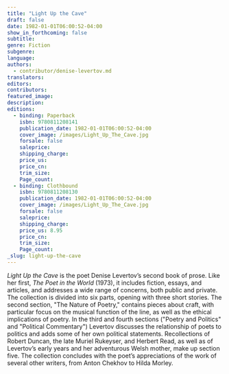 ```yaml
---
title: "Light Up the Cave"
draft: false
date: 1982-01-01T06:00:52-04:00
show_in_forthcoming: false
subtitle:
genre: Fiction
subgenre:
language:
authors:
  - contributor/denise-levertov.md
translators:
editors:
contributors:
featured_image:
description:
editions:
  - binding: Paperback
    isbn: 9780811208141
    publication_date: 1982-01-01T06:00:52-04:00
    cover_image: /images/Light_Up_The_Cave.jpg
    forsale: false
    saleprice:
    shipping_charge:
    price_us:
    price_cn:
    trim_size:
    Page_count:
  - binding: Clothbound
    isbn: 9780811208130
    publication_date: 1982-01-01T06:00:52-04:00
    cover_image: /images/Light_Up_The_Cave.jpg
    forsale: false
    saleprice:
    shipping_charge:
    price_us: 8.95
    price_cn:
    trim_size:
    Page_count:
_slug: light-up-the-cave
---
```


_Light Up the Cave_ is the poet Denise Levertov’s second book of prose. Like her first, _The Poet in the World_ (1973), it includes fiction, essays, and articles, and addresses a wide range of concerns, both public and private. The collection is divided into six parts, opening with three short stories. The second section, "The Nature of Poetry," contains pieces about craft, with particular focus on the musical function of the line, as well as the ethical implications of poetry. In the third and fourth sections ("Poetry and Politics" and "Political Commentary") Levertov discusses the relationship of poets to politics and adds some of her own political statements. Recollections of Robert Duncan, the late Muriel Rukeyser, and Herbert Read, as well as of Levertov’s early years and her adventurous Welsh mother, make up section five. The collection concludes with the poet’s appreciations of the work of several other writers, from Anton Chekhov to Hilda Morley.

